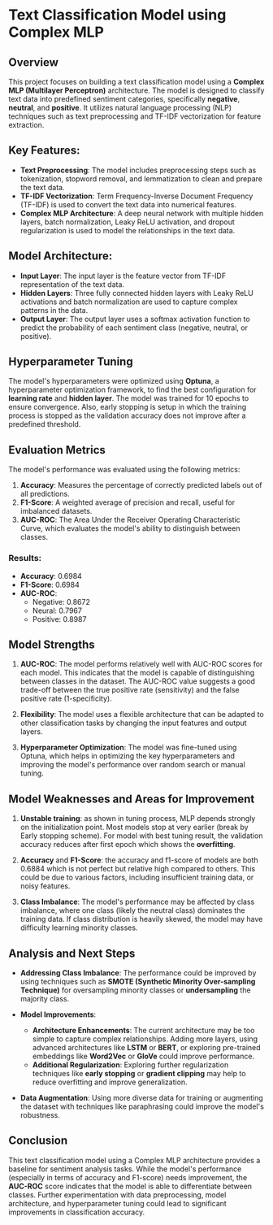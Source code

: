 # Text Classification Model using Complex MLP

## Overview

This project focuses on building a text classification model using a **Complex MLP (Multilayer Perceptron)** architecture. The model is designed to classify text data into predefined sentiment categories, specifically **negative**, **neutral**, and **positive**. It utilizes natural language processing (NLP) techniques such as text preprocessing and TF-IDF vectorization for feature extraction.

## Key Features:
- **Text Preprocessing**: The model includes preprocessing steps such as tokenization, stopword removal, and lemmatization to clean and prepare the text data.
- **TF-IDF Vectorization**: Term Frequency-Inverse Document Frequency (TF-IDF) is used to convert the text data into numerical features.
- **Complex MLP Architecture**: A deep neural network with multiple hidden layers, batch normalization, Leaky ReLU activation, and dropout regularization is used to model the relationships in the text data.

## Model Architecture:
- **Input Layer**: The input layer is the feature vector from TF-IDF representation of the text data.
- **Hidden Layers**: Three fully connected hidden layers with Leaky ReLU activations and batch normalization are used to capture complex patterns in the data.
- **Output Layer**: The output layer uses a softmax activation function to predict the probability of each sentiment class (negative, neutral, or positive).

## Hyperparameter Tuning
The model's hyperparameters were optimized using **Optuna**, a hyperparameter optimization framework, to find the best configuration for **learning rate** and **hidden layer**. The model was trained for 10 epochs to ensure convergence. Also, early stopping is setup in which the training process is stopped as the validation accuracy does not improve after a predefined threshold.

## Evaluation Metrics
The model's performance was evaluated using the following metrics:
1. **Accuracy**: Measures the percentage of correctly predicted labels out of all predictions.
2. **F1-Score**: A weighted average of precision and recall, useful for imbalanced datasets.
3. **AUC-ROC**: The Area Under the Receiver Operating Characteristic Curve, which evaluates the model's ability to distinguish between classes.

### Results:
- **Accuracy**: 0.6984
- **F1-Score**: 0.6984
- **AUC-ROC**:
    + Negative: 0.8672
    + Neural: 0.7967
    + Positive: 0.8987

## Model Strengths
1. **AUC-ROC**: The model performs relatively well with AUC-ROC scores for each model. This indicates that the model is capable of distinguishing between classes in the dataset. The AUC-ROC value suggests a good trade-off between the true positive rate (sensitivity) and the false positive rate (1-specificity).
   
2. **Flexibility**: The model uses a flexible architecture that can be adapted to other classification tasks by changing the input features and output layers.

3. **Hyperparameter Optimization**: The model was fine-tuned using Optuna, which helps in optimizing the key hyperparameters and improving the model's performance over random search or manual tuning.

## Model Weaknesses and Areas for Improvement
1. **Unstable training**: as shown in tuning process, MLP depends strongly on the initialization point. Most models stop at very earlier (break by Early stopping scheme). For model with best tuning result, the validation accuracy reduces after first epoch which shows the **overfitting**.

1. **Accuracy** and **F1-Score**: the accuracy and f1-score of models are both 0.6884 which is not perfect but relative high compared to others. This could be due to various factors, including insufficient training data, or noisy features.

3. **Class Imbalance**: The model's performance may be affected by class imbalance, where one class (likely the neutral class) dominates the training data. If class distribution is heavily skewed, the model may have difficulty learning minority classes.

## Analysis and Next Steps
- **Addressing Class Imbalance**: The performance could be improved by using techniques such as **SMOTE (Synthetic Minority Over-sampling Technique)** for oversampling minority classes or **undersampling** the majority class.
  
- **Model Improvements**: 
    - **Architecture Enhancements**: The current architecture may be too simple to capture complex relationships. Adding more layers, using advanced architectures like **LSTM** or **BERT**, or exploring pre-trained embeddings like **Word2Vec** or **GloVe** could improve performance.
    - **Additional Regularization**: Exploring further regularization techniques like **early stopping** or **gradient clipping** may help to reduce overfitting and improve generalization.
  
- **Data Augmentation**: Using more diverse data for training or augmenting the dataset with techniques like paraphrasing could improve the model's robustness.

## Conclusion
This text classification model using a Complex MLP architecture provides a baseline for sentiment analysis tasks. While the model's performance (especially in terms of accuracy and F1-score) needs improvement, the **AUC-ROC** score indicates that the model is able to differentiate between classes. Further experimentation with data preprocessing, model architecture, and hyperparameter tuning could lead to significant improvements in classification accuracy.

